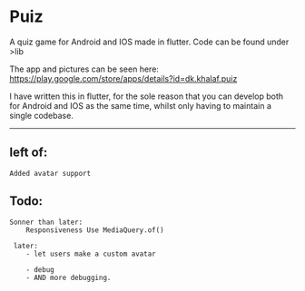 # Puiz 
A quiz game for Android and IOS made in flutter. Code can be found under >lib

The app and pictures can be seen here: https://play.google.com/store/apps/details?id=dk.khalaf.puiz

I have written this in flutter, for the sole reason that you can develop both for Android and IOS as the same time,
whilst only having to maintain a single codebase. 

----
## left of:
    Added avatar support

## Todo:

    Sonner than later:
        Responsiveness Use MediaQuery.of()

     later:
        - let users make a custom avatar

        - debug
        - AND more debugging.




